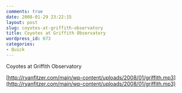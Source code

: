 ```yaml
---
comments: true
date: 2008-01-29 23:22:15
layout: post
slug: coyotes-at-griffith-observatory
title: Coyotes at Griffith Observatory
wordpress_id: 673
categories:
- Quick
---
```


Coyotes at Griffith Observatory

[http://ryanfitzer.com/main/wp-content/uploads/2008/01/griffith.mp3](http://ryanfitzer.com/main/wp-content/uploads/2008/01/griffith.mp3)

